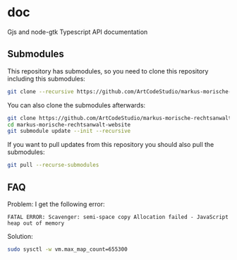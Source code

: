 # doc
Gjs and node-gtk Typescript API documentation

## Submodules

This repository has submodules, so you need to clone this repository including this submodules:

```bash
git clone --recursive https://github.com/ArtCodeStudio/markus-morische-rechtsanwalt-website.git
```

You can also clone the submodules afterwards:

```bash
git clone https://github.com/ArtCodeStudio/markus-morische-rechtsanwalt-website.git
cd markus-morische-rechtsanwalt-website
git submodule update --init --recursive
```

If you want to pull updates from this repository you should also pull the submodules:

```bash
git pull --recurse-submodules
```

## FAQ

Problem: I get the following error:

```
FATAL ERROR: Scavenger: semi-space copy Allocation failed - JavaScript heap out of memory
```

Solution:

```bash
sudo sysctl -w vm.max_map_count=655300
```